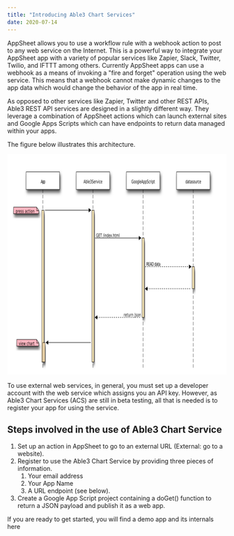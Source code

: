 ```yaml
---
title: "Introducing Able3 Chart Services"
date: 2020-07-14
---
```

AppSheet allows you to use a workflow rule with a webhook action to post to any web service on the Internet. This is a powerful way to integrate your AppSheet app with a variety of popular services like Zapier, Slack, Twitter, Twilio, and IFTTT among others. Currently AppSheet apps can use a webhook as a means of invoking a "fire and forget" operation using the web service. This means that a webhook cannot make dynamic changes to the app data which would change the behavior of the app in real time.

As opposed to other services like Zapier, Twitter and other REST APIs, Able3 REST API services are designed in a slightly different way. They leverage a combination of AppSheet actions which can launch external sites and Google Apps Scripts which can have endpoints to return data managed within your apps.

The figure below illustrates this architecture.

![Able3 Architecture](/images/callback-arch.png)

To use external web services, in general, you must set up a developer account with the web service which assigns you an API key. However, as Able3 Chart Services (ACS) are still in beta testing, all that is needed is to register your app for using the service.

## Steps involved in the use of Able3 Chart Service

1. Set up an action in AppSheet to go to an external URL (External: go to a website). 
2. Register to use the Able3 Chart Service by providing three pieces of information.
   1. Your email address
   2. Your App Name
   3. A URL endpoint (see below).
3. Create a Google App Script project containing a doGet() function to return a JSON payload and publish it as a web app.

If you are ready to get started, you will find a demo app and its internals here
